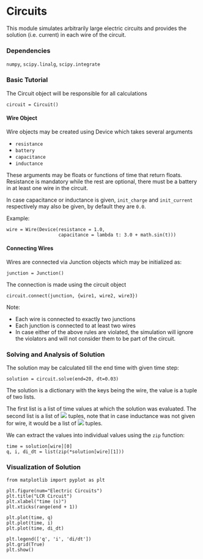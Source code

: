 # Circuits

This module simulates arbitrarily large electric circuits and provides the 
solution (i.e. current) in each wire of the circuit.

### Dependencies

``numpy``, ``scipy.linalg``, ``scipy.integrate``

### Basic Tutorial

The Circuit object will be responsible for all calculations

```
circuit = Circuit()
```

#### Wire Object
Wire objects may be created using Device which takes several arguments

+ `resistance`
+ `battery`
+ `capacitance`
+ `inductance`

These arguments may be floats or functions of time that return floats.
Resistance is mandatory while the rest are optional,
there must be a battery in at least one wire in the circuit.

In case capacitance or inductance is given,
`init_charge` and `init_current` respectively may also be given,
by default they are `0.0`.

Example:
```
wire = Wire(Device(resistance = 1.0,
                   capacitance = lambda t: 3.0 + math.sin(t)))
```

#### Connecting Wires
Wires are connected via Junction objects which may be initialized as:

```
junction = Junction()
```

The connection is made using the circuit object

```
circuit.connect(junction, {wire1, wire2, wire3})
```

Note:

+ Each wire is connected to exactly two junctions
+ Each junction is connected to at least two wires
+ In case either of the above rules are violated,
  the simulation will ignore the violators and will not
  consider them to be part of the circuit.

### Solving and Analysis of Solution

The solution may be calculated till the end time with given time step:

```
solution = circuit.solve(end=20, dt=0.03)
```

The solution is a dictionary with the keys being the wire,
the value is a tuple of two lists.

The first list is a list of time values at which the solution was evaluated.
The second list is a list of <img src="https://render.githubusercontent.com/render/math?math=(q, i, \frac{di}{dt})"> tuples,
note that in case inductance was not given for wire, it would be a list of <img src="https://render.githubusercontent.com/render/math?math=(q, i)"> tuples.

We can extract the values into individual values using the `zip` function:

```
time = solution[wire][0]
q, i, di_dt = list(zip(*solution[wire][1]))
```

### Visualization of Solution
```
from matplotlib import pyplot as plt

plt.figure(num="Electric Circuits")
plt.title("LCR Circuit")
plt.xlabel("time (s)")
plt.xticks(range(end + 1))

plt.plot(time, q)
plt.plot(time, i)
plt.plot(time, di_dt)

plt.legend(['q', 'i', 'di/dt'])
plt.grid(True)
plt.show()
```
